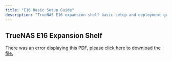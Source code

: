 ```yaml
---
title: "E16 Basic Setup Guide"
description: "TrueNAS E16 expansion shelf basic setup and deployment guide (BSG)."
---
```


## TrueNAS E16 Expansion Shelf

<object data="https://www.truenas.com/docs/pdf/TrueNAS-E16-Expansion-Shelf.pdf" type="application/pdf" width="95%" height="1000">
  There was an error displaying this PDF, <a href="/pdf/TrueNAS-E16-Expansion-Shelf.pdf">please click here to download the file.</a>
</object>
